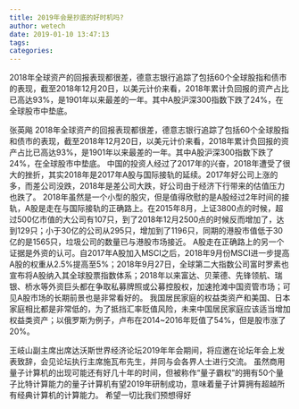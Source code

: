 ```yaml
---
title: 2019年会是抄底的好时机吗?
author: wetech
date: 2019-01-10 13:47:13
tags: 
categories: 
---
```

2018年全球资产的回报表现都很差，德意志银行追踪了包括60个全球股指和债市的表现，截至2018年12月20日，以美元计价来看，2018年累计负回报的资产占比已高达93%，是1901年以来最差的一年。其中A股沪深300指数下跌了24%，在全球股市中垫底。
<!-- more -->
张英飚
2018年全球资产的回报表现都很差，德意志银行追踪了包括60个全球股指和债市的表现，截至2018年12月20日，以美元计价来看，2018年累计负回报的资产占比已高达93%，是1901年以来最差的一年。其中A股沪深300指数下跌了24%，在全球股市中垫底。
中国的投资人经过了2017年的兴奋，2018年遭受了很大的挫折，其实2018年是2017年A股与国际接轨的延续。2017年好公司上涨的多，而差公司没跌，2018年是差公司大跌，好公司由于经济下行带来的估值压力也跌了。
2018年虽然是一个小型的股灾，但是值得欣慰的是A股经过2年时间的接轨，A股是走在与国际接轨的正确路上。在2015年8月，上证3800点的时候，超过500亿市值的大公司有107只，到了2018年12月2500点的时候反而增加了，达到129只；小于30亿的公司从295只，增加到了1196只，同期的港股市值低于30亿的是1565只，垃圾公司的数量已与港股市场接近。
A股走在正确路上的另一个证据是外资的认可。自2017年A股加入MSCI之后，2018年9月份MSCI进一步提高A股的权重从2.5%提高至5%；2018年9月27日，全球第二大指数公司富时罗素也宣布将A股纳入其全球股票指数体系；2018年以来富达、贝莱德、先锋领航、瑞银、桥水等外资巨头都在争取私募牌照或公募控股权，加速抢滩中国资管市场；可见A股市场的长期前景也是非常看好的。
我国居民家庭的权益类资产和美国、日本家庭相比都是非常低的，为了抵挡汇率贬值风险，未来中国居民家庭应该适当增加权益类资产；以俄罗斯为例子，卢布在2014~2016年贬值了54%，但是股市涨了20%。
 
 
王岐山副主席出席达沃斯世界经济论坛2019年年会期间，将应邀在论坛年会上发表致辞，会见论坛执行主席施瓦布先生，并同与会各界人士进行交流。
虽然商用量子计算机的出现可能还有好几十年的时间，但被称作“量子霸权”的拥有50个量子比特计算能力的量子计算机有望2019年研制成功，意味着量子计算拥有超越所有经典计算机的计算能力。
希望一切比我们预想得好
